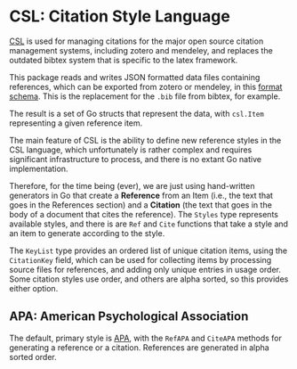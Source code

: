 # CSL: Citation Style Language

[CSL](https://citationstyles.org/) is used for managing citations for the major open source citation management systems, including zotero and mendeley, and replaces the outdated bibtex system that is specific to the latex framework.

This package reads and writes JSON formatted data files containing references, which can be exported from zotero or mendeley, in this [format schema](https://github.com/citation-style-language/schema/blob/master/schemas/input/csl-data.json). This is the replacement for the `.bib` file from bibtex, for example.

The result is a set of Go structs that represent the data, with `csl.Item` representing a given reference item.

The main feature of CSL is the ability to define new reference styles in the CSL language, which unfortunately is rather complex and requires significant infrastructure to process, and there is no extant Go native implementation.

Therefore, for the time being (ever), we are just using hand-written generators in Go that create a **Reference** from an Item (i.e., the text that goes in the References section) and a **Citation** (the text that goes in the body of a document that cites the reference). The `Styles` type represents available styles, and there is are `Ref` and `Cite` functions that take a style and an item to generate according to the style.

The `KeyList` type provides an ordered list of unique citation items, using the `CitationKey` field, which can be used for collecting items by processing source files for references, and adding only unique entries in usage order. Some citation styles use order, and others are alpha sorted, so this provides either option.

## APA: American Psychological Association

The default, primary style is [APA](https://apastyle.apa.org/style-grammar-guidelines/references/examples), with the `RefAPA` and `CiteAPA` methods for generating a reference or a citation. References are generated in alpha sorted order.


